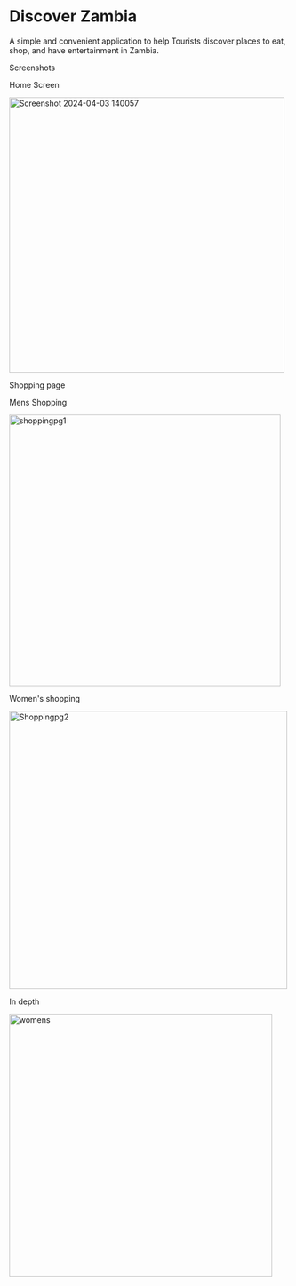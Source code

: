 # Discover Zambia

A simple and convenient application to help Tourists discover places to eat, shop, and have entertainment in Zambia.

Screenshots

Home Screen

<img width="495" alt="Screenshot 2024-04-03 140057" src="https://github.com/MwenyaG/Discover_Zambia/assets/163680035/94356baa-9564-48e7-b335-16ac95895c5f">

Shopping page

Mens Shopping

<img width="488" alt="shoppingpg1" src="https://github.com/MwenyaG/Discover_Zambia/assets/163680035/e1464bb4-08fd-40a8-8a9d-893fcfe9f077">

Women's shopping

<img width="500" alt="Shoppingpg2" src="https://github.com/MwenyaG/Discover_Zambia/assets/163680035/0bc4c3b8-bfbb-44c1-bf4c-1f18338ba5c6">

In depth

<img width="473" alt="womens" src="https://github.com/MwenyaG/Discover_Zambia/assets/163680035/fdd5c127-668c-446a-870b-2755e8087d76">


